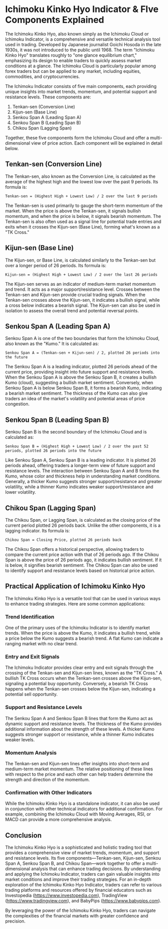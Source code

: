 # Ichimoku Kinko Hyo Indicator & FIve Components Explained

The Ichimoku Kinko Hyo, also known simply as the Ichimoku Cloud or Ichimoku Indicator, is a comprehensive and versatile technical analysis tool used in trading. Developed by Japanese journalist Goichi Hosoda in the late 1930s, it was not introduced to the public until 1968. The term "Ichimoku Kinko Hyo" translates roughly to "one glance equilibrium chart," emphasizing its design to enable traders to quickly assess market conditions at a glance. The Ichimoku Cloud is particularly popular among forex traders but can be applied to any market, including equities, commodities, and cryptocurrencies.

The Ichimoku Indicator consists of five main components, each providing unique insights into market trends, momentum, and potential support and resistance levels. These components are:

1. Tenkan-sen (Conversion Line)
2. Kijun-sen (Base Line)
3. Senkou Span A (Leading Span A)
4. Senkou Span B (Leading Span B)
5. Chikou Span (Lagging Span)

Together, these five components form the Ichimoku Cloud and offer a multi-dimensional view of price action. Each component will be explained in detail below.

## Tenkan-sen (Conversion Line)

The Tenkan-sen, also known as the Conversion Line, is calculated as the average of the highest high and the lowest low over the past 9 periods. Its formula is:

```
Tenkan-sen = (Highest High + Lowest Low) / 2 over the last 9 periods
```

The Tenkan-sen is used primarily to gauge the short-term momentum of the market. When the price is above the Tenkan-sen, it signals bullish momentum, and when the price is below, it signals bearish momentum. The Tenkan-sen is also often used as a signal line for potential trade entries and exits when it crosses the Kijun-sen (Base Line), forming what's known as a "TK Cross."

## Kijun-sen (Base Line)

The Kijun-sen, or Base Line, is calculated similarly to the Tenkan-sen but over a longer period of 26 periods. Its formula is:

```
Kijun-sen = (Highest High + Lowest Low) / 2 over the last 26 periods
```

The Kijun-sen serves as an indicator of medium-term market momentum and trend. It acts as a major support/resistance level. Crosses between the Tenkan-sen and Kijun-sen provide crucial trading signals. When the Tenkan-sen crosses above the Kijun-sen, it indicates a bullish signal, while a cross below indicates a bearish signal. The Kijun-sen can also be used in isolation to assess the overall trend and potential reversal points.

## Senkou Span A (Leading Span A)

Senkou Span A is one of the two boundaries that form the Ichimoku Cloud, also known as the "Kumo." It is calculated as:

```
Senkou Span A = (Tenkan-sen + Kijun-sen) / 2, plotted 26 periods into the future
```

The Senkou Span A is a leading indicator, plotted 26 periods ahead of the current price, providing insight into future support and resistance levels. When the Senkou Span A is above the Senkou Span B, it creates a bullish Kumo (cloud), suggesting a bullish market sentiment. Conversely, when Senkou Span A is below Senkou Span B, it forms a bearish Kumo, indicating a bearish market sentiment. The thickness of the Kumo can also give traders an idea of the market's volatility and potential areas of price congestion.

## Senkou Span B (Leading Span B)

Senkou Span B is the second boundary of the Ichimoku Cloud and is calculated as:

```
Senkou Span B = (Highest High + Lowest Low) / 2 over the past 52 periods, plotted 26 periods into the future
```

Like Senkou Span A, Senkou Span B is a leading indicator. It is plotted 26 periods ahead, offering traders a longer-term view of future support and resistance levels. The interaction between Senkou Span A and B forms the Kumo, whose color and thickness help in understanding market conditions. Generally, a thicker Kumo suggests stronger support/resistance and greater volatility, while a thinner Kumo indicates weaker support/resistance and lower volatility.

## Chikou Span (Lagging Span)

The Chikou Span, or Lagging Span, is calculated as the closing price of the current period plotted 26 periods back. Unlike the other components, it is a lagging indicator. Its formula is:

```
Chikou Span = Closing Price, plotted 26 periods back
```

The Chikou Span offers a historical perspective, allowing traders to compare the current price action with that of 26 periods ago. If the Chikou Span is above the price of 26 periods ago, it indicates bullish sentiment. If it is below, it signifies bearish sentiment. The Chikou Span can also be used to identify support and resistance levels based on historical price action.

## Practical Application of Ichimoku Kinko Hyo

The Ichimoku Kinko Hyo is a versatile tool that can be used in various ways to enhance trading strategies. Here are some common applications:

### Trend Identification

One of the primary uses of the Ichimoku Indicator is to identify market trends. When the price is above the Kumo, it indicates a bullish trend, while a price below the Kumo suggests a bearish trend. A flat Kumo can indicate a ranging market with no clear trend.

### Entry and Exit Signals

The Ichimoku Indicator provides clear entry and exit signals through the crossing of the Tenkan-sen and Kijun-sen lines, known as the "TK Cross." A bullish TK Cross occurs when the Tenkan-sen crosses above the Kijun-sen, signaling a potential buy opportunity. Conversely, a bearish TK Cross happens when the Tenkan-sen crosses below the Kijun-sen, indicating a potential sell opportunity.

### Support and Resistance Levels

The Senkou Span A and Senkou Span B lines that form the Kumo act as dynamic support and resistance levels. The thickness of the Kumo provides additional information about the strength of these levels. A thicker Kumo suggests stronger support or resistance, while a thinner Kumo indicates weaker levels.

### Momentum Analysis

The Tenkan-sen and Kijun-sen lines offer insights into short-term and medium-term market momentum. The relative positioning of these lines with respect to the price and each other can help traders determine the strength and direction of the momentum.

### Confirmation with Other Indicators

While the Ichimoku Kinko Hyo is a standalone indicator, it can also be used in conjunction with other technical indicators for additional confirmation. For example, combining the Ichimoku Cloud with Moving Averages, RSI, or MACD can provide a more comprehensive analysis.

## Conclusion

The Ichimoku Kinko Hyo is a sophisticated and holistic trading tool that provides a comprehensive view of market trends, momentum, and support and resistance levels. Its five components—Tenkan-sen, Kijun-sen, Senkou Span A, Senkou Span B, and Chikou Span—work together to offer a multi-dimensional analysis that can enhance trading decisions. By understanding and applying the Ichimoku Indicator, traders can gain valuable insights into market conditions and improve their trading strategies. For an in-depth exploration of the Ichimoku Kinko Hyo Indicator, traders can refer to various trading platforms and resources offered by financial educators such as Investopedia (https://www.investopedia.com), TradingView (https://www.tradingview.com), and BabyPips (https://www.babypips.com).

By leveraging the power of the Ichimoku Kinko Hyo, traders can navigate the complexities of the financial markets with greater confidence and precision.
